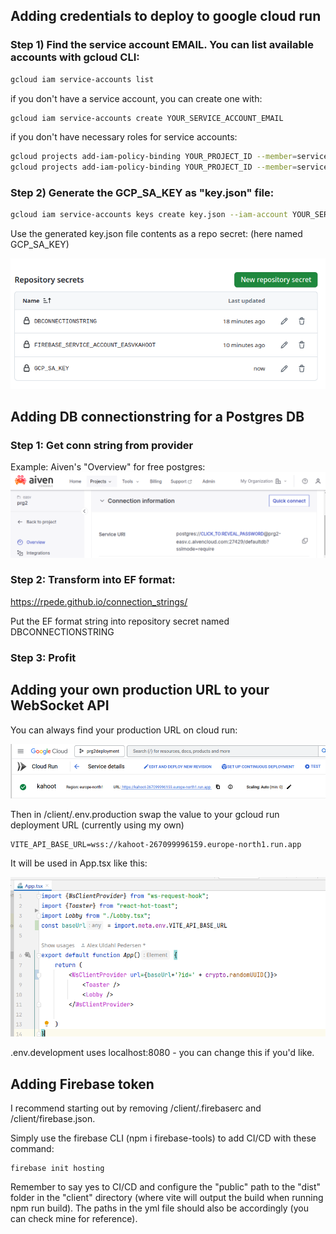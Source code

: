 ## Adding credentials to deploy to google cloud run


### Step 1) Find the service account EMAIL. You can list available accounts with gcloud CLI:
```bash
gcloud iam service-accounts list
```

if you don't have a service account, you can create one with:

```bash
gcloud iam service-accounts create YOUR_SERVICE_ACCOUNT_EMAIL 
```
if you don't have necessary roles for service accounts: 
```bash
gcloud projects add-iam-policy-binding YOUR_PROJECT_ID --member=serviceAccount:YOUR_SERVICE_ACCOUNT_NAME@YOUR_PROJECT_ID.iam.gserviceaccount.com --role=roles/cloudrun.admin
gcloud projects add-iam-policy-binding YOUR_PROJECT_ID --member=serviceAccount:YOUR_SERVICE_ACCOUNT_NAME@YOUR_PROJECT_ID.iam.gserviceaccount.com --role=roles/iam.serviceAccountUser     
```


### Step 2) Generate the GCP_SA_KEY as "key.json" file:
```bash
gcloud iam service-accounts keys create key.json --iam-account YOUR_SERVICE_ACCOUNT_EMAIL
```

Use the generated key.json file contents as a repo secret: (here named GCP_SA_KEY)

![alt text](image-1.png)

## Adding DB connectionstring for a Postgres DB

### Step 1: Get conn string from provider

Example: Aiven's "Overview" for free postgres:
![alt text](image-2.png)

### Step 2: Transform into EF format:

https://rpede.github.io/connection_strings/

Put the EF format string into repository secret named DBCONNECTIONSTRING

### Step 3: Profit


## Adding your own production URL to your WebSocket API

You can always find your production URL on cloud run:

![alt text](image-4.png)

Then in /client/.env.production swap the value to your gcloud run deployment URL (currently using my own)

```
VITE_API_BASE_URL=wss://kahoot-267099996159.europe-north1.run.app
```


It will be used in App.tsx like this:

![alt text](image-3.png)

.env.development uses localhost:8080 - you can change this if you'd like.


## Adding Firebase token

I recommend starting out by removing /client/.firebaserc and /client/firebase.json.

Simply use the firebase CLI (npm i firebase-tools) to add CI/CD with these command: 

```
firebase init hosting
```
Remember to say yes to CI/CD and configure the "public" path to the "dist" folder in the "client" directory (where vite will output the build when running npm run build). The paths in the yml file should also be accordingly (you can check mine for reference).